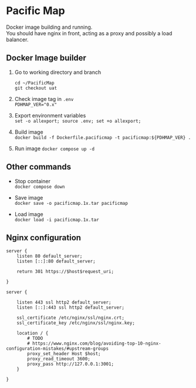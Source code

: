 # Pacific Map 

Docker image building and running.  
You should have nginx in front, acting as a proxy and possibly a load balancer.


## Docker Image builder

1) Go to working directory and branch  
   ```
   cd ~/PacificMap
   git checkout uat
   ```

2) Check image tag in `.env`  
   ```PDHMAP_VER="0.x"```

3) Export environment variables  
   ```set -o allexport; source .env; set +o allexport;```

4) Build image  
   ```docker build -f Dockerfile.pacificmap -t pacificmap:${PDHMAP_VER} .```

5) Run image
   ```docker compose up -d```


## Other commands

* Stop container  
  ```docker compose down```

* Save image  
  ```docker save -o pacificmap.1x.tar pacificmap```

* Load image  
  ```docker load -i pacificmap.1x.tar```


## Nginx configuration

```
server {
    listen 80 default_server;
    listen [::]:80 default_server;

    return 301 https://$host$request_uri;

}

server {

    listen 443 ssl http2 default_server;
    listen [::]:443 ssl http2 default_server;

    ssl_certificate /etc/nginx/ssl/nginx.crt;
    ssl_certificate_key /etc/nginx/ssl/nginx.key;

    location / {
        # TODO
        # https://www.nginx.com/blog/avoiding-top-10-nginx-configuration-mistakes/#upstream-groups
        proxy_set_header Host $host;
        proxy_read_timeout 3600;
        proxy_pass http://127.0.0.1:3001;
    }

}
```
